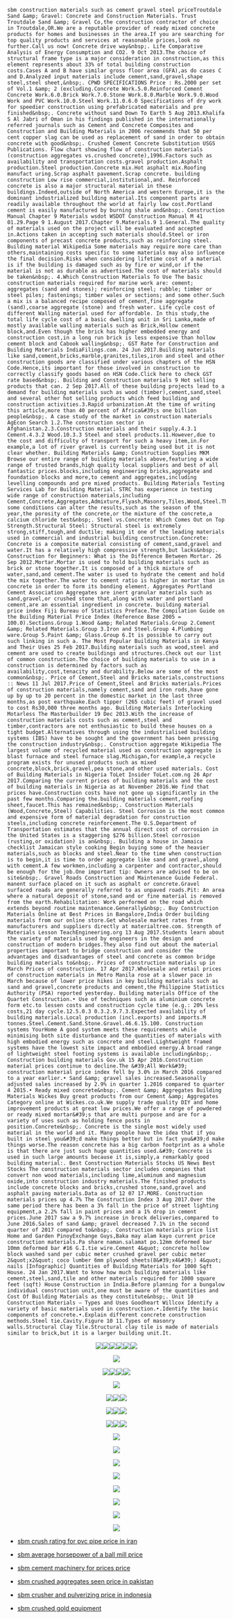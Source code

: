 
```
sbm construction materials such as cement gravel steel priceTroutdale Sand &amp; Gravel: Concrete and Construction Materials. Trust Troutdale Sand &amp; Gravel Co,the construction contractor of choice in Troutdale,OR.We are a reputable provider of ready mixed concrete products for homes and businesses in the area.If you are searching for top quality products and services at reasonable prices,look no further.Call us now! Concrete drive way&nbsp;. Life Comparative Analysis of Energy Consumption and CO2. 9 Oct 2013.The choice of structural frame type is a major consideration in construction,as this element represents about 33% of total building construction costs.Cases A and B have similar gross floor area (GFA),as do cases C and D.Analyzed input materials include cement,sand,gravel,shape steel,steel sheet,&nbsp;. CPWD SPECIFICATIONS Price : Rs.2000 per set of Vol.1 &amp; 2 (excluding.Concrete Work.5.0.Reinforced Cement Concrete Work.6.0.Brick Work.7.0.Stone Work.8.0.Marble Work.9.0.Wood Work and PVC Work.10.0.Steel Work.11.0.6.0 Specifications of dry work for speedier construction using prefabricated materials and pre finished&nbsp;. Concrete without sand Down To Earth 5 Aug 2013.Khalifa S Al Jabri of Oman in his findings published in the internationally referred journals such as Cement and Concrete Composites and Construction and Building Materials in 2006 recommends that 50 per cent copper slag can be used as replacement of sand in order to obtain concrete with good&nbsp;. Crushed Cement Concrete Substitution USGS Publications. Flow chart showing flow of construction materials (construction aggregates vs.crushed concrete),1996.Factors such as availability and transportation costs.gravel production.Asphalt production.Steel production.Concrete mix.Hot asphalt mix.Roofing manufact uring.Scrap asphalt pavement.Scrap concrete. building construction Low rise commercial,institutional,and. Reinforced concrete is also a major structural material in these buildings.Indeed,outside of North America and western Europe,it is the dominant industrialized building material.Its component parts are readily available throughout the world at fairly low cost.Portland cement is easily manufactured by burning shale and&nbsp;. Construction Manual Chapter 9 Materials wsdot WSDOT Construction Manual M 41 01.29.Page 9 1.August 2017.Chapter 9.Materials.9 1.General.The quality of materials used on the project will be evaluated and accepted in.Actions taken in accepting such materials should.Steel or iron components of precast concrete products,such as reinforcing steel. Building material Wikipedia Some materials may require more care than others,maintaining costs specific to some materials may also influence the final decision.Risks when considering lifetime cost of a material is if the building is damaged such as by fire or wind,or if the material is not as durable as advertised.The cost of materials should be taken&nbsp;. 4.Which Construction Materials To Use The basic construction materials required for marine work are: cement; aggregates (sand and stones); reinforcing steel; rubble; timber or steel piles; fastenings; timber wales or sections; and some other.Such a mix is a balanced recipe composed of cement,fine aggregate (sand),coarse aggregate (stone) and fresh water. Life cycle cost of different Walling material used for affordable. In this study,the total life cycle cost of a basic dwelling unit in Sri Lanka,made of mostly available walling materials such as Brick,Hollow cement block,and.Even though the brick has higher embedded energy and construction cost,in a long run brick is less expensive than hollow cement block and Cabook walling&nbsp;. GST Rate for Construction and Building Materials IndiaFilings.com. 24 Jun 2017.Building materials like sand,cement,bricks,marble,granites,tiles,iron and steel and other construction goods are classified under various chapters of the HSN Code.Hence,its important for those involved in construction to correctly classify goods based on HSN Code.Click here to check GST rate based&nbsp;. Building and Construction materials 9 Hot selling products that can. 2 Sep 2017.All of these building projects lead to a demand for building materials such as wood (timber),cement,sand,steel and several other hot selling products which feed building and construction activities.3.Rapid urbanization.At the time of writing this article,more than 40 percent of Africa&#39;s one billion people&nbsp;. A case study of the market in construction materials AgEcon Search 1.2.The construction sector in Afghanistan.2.3.Construction materials and their supply.4.3.1 Cement.4.3.2 Wood.10.3.3 Steel and steel products.11.However,due to the cost and difficulty of transport for such a heavy item,in.For example,a lot of river gravel is currently being used but it is not clear whether. Building Materials &amp; Construction Supplies MKM Browse our entire range of building materials above,featuring a wide range of trusted brands,high quality local suppliers and best of all fantastic prices.blocks,including engineering bricks,aggregate and foundation blocks and more,to cement and aggregates,including levelling compounds and pre mixed products. Building Materials Testing Services Lab for Building Material. STRC has experience in testing wide range of construction materials,including Cement,Concrete,Aggregates,Admixture,Flyash,Masonry,Tiles,Wood,Steel.Though some conditions can alter the results,such as the season of the year,the porosity of the concrete,or the mixture of the concrete,a calcium chloride test&nbsp;. Steel vs.Concrete: Which Comes Out on Top Strength.Structural Steel: Structural steel is extremely strong,stiff,tough,and ductile; making it one of the leading materials used in commercial and industrial building construction.Concrete: Concrete is a composite material consisting of cement,sand,gravel and water.It has a relatively high compressive strength,but lacks&nbsp;. Construction for Beginners: What is the Difference Between Mortar. 26 Sep 2012.Mortar.Mortar is used to hold building materials such as brick or stone together.It is composed of a thick mixture of water,sand,and cement.The water is used to hydrate the cement and hold the mix together.The water to cement ratio is higher in mortar than in concrete in order to form its bonding element. Aggregates Portland Cement Association Aggregates are inert granular materials such as sand,gravel,or crushed stone that,along with water and portland cement,are an essential ingredient in concrete. building material price index Fiji Bureau of Statistics Preface.The Compilation Guide on the Building Material Price Index (Reference Base 2005 = 100.0).Sections.Group 1.Wood &amp; Related Materials.Group 2.Cement &amp; Related Materials.Group 3.Iron and Steel.Group 4.Plumbing ware.Group 5.Paint &amp; Glass.Group 6.It is possible to carry out such linking in such a. The Most Popular Building Materials in Kenya and Their Uses 25 Feb 2017.Building materials such as wood,steel and cement are used to create buildings and structures.Check out our list of common construction.The choice of building materials to use in a construction is determined by factors such as availability,cost,tenacity and durability.Below are some of the most common&nbsp;. Price of Cement,Steel and Bricks materials,constructions :: News 11 Jul 2017.Price of Cement,Steel and Bricks materials.Prices of construction materials,namely cement,sand and iron rods,have gone up by up to 20 percent in the domestic market in the last three months,as post earthquake.Each tipper (265 cubic feet) of gravel used to cost Rs30,000 three months ago. Building Materials Interlocking Motarless The Masterbuilder 19 Dec 2013.With the increase of construction materials costs such as cement,steel and timber,contractors are not enthusiastic to build these houses on a tight budget.Alternatives through using the industrialised building systems (IBS) have to be sought and the government has been pressing the construction industry&nbsp;. Construction aggregate Wikipedia The largest volume of recycled material used as construction aggregate is blast furnace and steel furnace slag.Michigan,for example,a recycle program exists for unused products such as mixed concrete,block,brick,gravel,pea stone,and other used materials. Cost of Building Materials in Nigeria ToLet Insider ToLet.com.ng 26 Apr 2017.Comparing the current prices of building materials and the cost of building materials in Nigeria as at November 2016.We find that prices have.Construction costs have not gone up significantly in the past few months.Comparing the.building materials cement,roofing sheet,faucet.This has remained&nbsp;. Construction Materials (Wood,Concrete,Steel) Capabilities. Steel Corrosion is the most common and expensive form of material degradation for construction steels,including concrete reinforcement.The U.S.Department of Transportation estimates that the annual direct cost of corrosion in the United States is a staggering $276 billion.Steel corrosion (rusting,or oxidation) is an&nbsp;. Building a house in Jamaica checklist Jamaican style cooking Begin buying some of the heavier materials,such as blocks and steel.Near to the time when construction is to begin,it is time to order aggregate like sand and gravel,along with cement.A few workmen,including a carpenter and contractor,should be enough for the job.One important tip: Owners are advised to be on site&nbsp;. Gravel Roads Construction and Maintenance Guide Federal. manent surface placed on it such as asphalt or concrete.Gravel surfaced roads are generally referred to as unpaved roads.Pit: An area where a natural deposit of stone,sand and or fine material is removed from the earth.Rehabilitation: Work performed on the road which extends beyond routine maintenance.Generally&nbsp;. Buy Construction Materials Online at Best Prices in Bangalore,India Order building materials from our online store.Get wholesale market rates from manufacturers and suppliers directly at materialtree.com. Strength of Materials Lesson TeachEngineering.org 13 Aug 2017.Students learn about the variety of materials used by engineers in the design and construction of modern bridges.They also find out about the material properties important to bridge construction and consider the advantages and disadvantages of steel and concrete as common bridge building materials to&nbsp;. Prices of construction materials up in March Prices of construction. 17 Apr 2017.Wholesale and retail prices of construction materials in Metro Manila rose at a slower pace in March because of lower price hikes in key building materials such as sand and gravel,concrete products and cement,the Philippine Statistics Authority (PSA) reported yesterday. Building materials Office of the Quartet Construction.• Use of techniques such as aluminium concrete form etc.to lessen costs and construction cycle time (e.g.: 20% less costs,21 day cycle.12.5.0.3 0.3.2.9.7.3.Expected availability of building materials.Local production (incl.exports) and imports.M tonnes.Steel.Cement.Sand.Stone.Gravel.46.6.15.100. Construction systems YourHome A good system meets these requirements while minimising both site disturbance and the quantities of materials with high embodied energy such as concrete and steel.Lightweight framed systems have the lowest site impact and embodied energy.A broad range of lightweight steel footing systems is available including&nbsp;. Construction building materials Gov.uk 15 Apr 2016.Construction material prices continue to decline.The &#39;All Work&#39; construction material price index fell by 3.0% in March 2016 compared to a year earlier.• Sand &amp; gravel sales increased.Seasonally adjusted sales increased by 2.9% in quarter 1.2016 compared to quarter 4 2015.• Ready mixed concrete&nbsp;. Cement &amp; Aggregates Building Materials Wickes Buy great products from our Cement &amp; Aggregates Category online at Wickes.co.uk.We supply trade quality DIY and home improvement products at great low prices.We offer a range of powdered or ready mixed mortar&#39;s that are multi purpose and are for a variety of uses such as holding fence posts in position.Concrete&nbsp;. Concrete is the single most widely used material in the world and it. Many people have the idea that if you built in steel you&#39;d make things better but in fact you&#39;d make things worse.The reason concrete has a big carbon footprint as a whole is that there are just such huge quantities used.&#39; Concrete is used in such large amounts because it is,simply,a remarkably good building material:. Best Construction Materials Stocks US News Best Stocks The construction materials sector includes companies that convert non wood materials,including lime,aluminum and magnesium oxide,into construction industry materials.The finished products include concrete blocks and bricks,crushed stone,sand,gravel and asphalt paving materials.Data as of 12 07 17.MORE. Construction materials prices up 4.7% The Construction Index 3 Aug 2017.Over the same period there has been a 3% fall in the price of street lighting equipment,a 2.2% fall in paint prices and a 1% drop in cement prices.June 2017 saw a 9.7% increase in brock deliveries,compared to June 2016.Sales of sand &amp; gravel decreased 7.1% in the second quarter of 2017 compared to&nbsp;. Construction materials price list Home and Garden PinoyExchange Guys,Baka may alam kayo current price construction materials.Pa share naman.salamat po.12mm deformed bar 10mm deformed bar #16 G.I.tie wire.Cement 4&quot; concrete hollow block washed sand per cubic meter crushed gravel per cubic meter 2&quot;x2&quot; coco lumber 6mm plywood sheets(8&#39;x4&#39;) 4&quot; nails [Infographic] Quantities of Building Materials for 1000 Sqft House. 24 Jan 2017.Want to know how much building materials like cement,steel,sand,tile and other materials required for 1000 square feet (sqft) House Construction in India.Before planning for a bungalow individual construction unit,one must be aware of the quantities and Cost Of Building Materials as they constitute&nbsp;. Unit 10 Construction Materials — Types and Uses Goodheart Willcox Identify a variety of basic materials used in construction.•.Identify the basic components of concrete.•.Explain different concrete construction methods.Steel tie.Cavity.Figure 10 11.Types of masonry walls.Structural Clay Tile.Structural clay tile is made of materials similar to brick,but it is a larger building unit.It. 
```

<div align="center">
  
<a rel="nofollow" href="https://m.shibang-china.com?f=github&k=sbm+construction+materials+such+as+cement+gravel+steel+price"><img src="https://static.shibang-china.com/en/l.png"></a><img src="https://static.shibang-china.com/en/hw.png"><a rel="nofollow" href="https://m.shibang-china.com/product/?f=github&k=sbm+construction+materials+such+as+cement+gravel+steel+price"><img src="https://static.shibang-china.com/en/p.png"></a><a rel="nofollow" href="https://m.shibang-china.com/cases/?f=github&k=sbm+construction+materials+such+as+cement+gravel+steel+price"><img src="https://static.shibang-china.com/en/c.png"></a><a rel="nofollow" href="https://m.shibang-china.com/news/?f=github&k=sbm+construction+materials+such+as+cement+gravel+steel+price"><img src="https://static.shibang-china.com/en/n.png"></a><a rel="nofollow" href="https://m.shibang-china.com?f=github&k=sbm+construction+materials+such+as+cement+gravel+steel+price"><img src="https://static.shibang-china.com/en/m.png"></a>

<a rel="nofollow" href="https://m.shibang-china.com/product/?f=github&k=sbm+construction+materials+such+as+cement+gravel+steel+price"><img src="https://static.shibang-china.com/en/b.jpg"></a>
  
<a rel="nofollow" href="https://m.shibang-china.com/solution-aggregate.html?f=github&k=sbm+construction+materials+such+as+cement+gravel+steel+price"><img src="https://static.shibang-china.com/en/a.jpg"></a><a rel="nofollow" href="https://m.shibang-china.com/solution-mine.html?f=github&k=sbm+construction+materials+such+as+cement+gravel+steel+price"><img src="https://static.shibang-china.com/en/m.jpg"></a><a rel="nofollow" href="https://m.shibang-china.com/solution-mill.html?f=github&k=sbm+construction+materials+such+as+cement+gravel+steel+price"><img src="https://static.shibang-china.com/en/g.jpg"></a><a rel="nofollow" href="https://m.shibang-china.com/solution-epc.html?f=github&k=sbm+construction+materials+such+as+cement+gravel+steel+price"><img src="https://static.shibang-china.com/en/e.jpg"></a>

<a rel="nofollow" href="https://m.shibang-china.com/product/?f=github&k=sbm+construction+materials+such+as+cement+gravel+steel+price"><img src="https://static.shibang-china.com/en/a-p.png"></a>

<a rel="nofollow" href="https://m.shibang-china.com/product/crusher/c6x.html?f=github&k=sbm+construction+materials+such+as+cement+gravel+steel+price"><img src="https://static.shibang-china.com/en/j.jpg"></a><a rel="nofollow" href="https://m.shibang-china.com/product/crusher/ci5x.html?f=github&k=sbm+construction+materials+such+as+cement+gravel+steel+price"><img src="https://static.shibang-china.com/en/i.jpg"></a><a rel="nofollow" href="https://m.shibang-china.com/product/crusher/hst.html?f=github&k=sbm+construction+materials+such+as+cement+gravel+steel+price"><img src="https://static.shibang-china.com/en/c.jpg"></a>

<a rel="nofollow" href="https://m.shibang-china.com/product/mill/mtw.html?f=github&k=sbm+construction+materials+such+as+cement+gravel+steel+price"><img src="https://static.shibang-china.com/en/mtw.jpg"></a><a rel="nofollow" href="https://m.shibang-china.com/product/mill/scm.html?f=github&k=sbm+construction+materials+such+as+cement+gravel+steel+price"><img src="https://static.shibang-china.com/en/scm.jpg"></a><a rel="nofollow" href="https://m.shibang-china.com/product/mill/lm.html?f=github&k=sbm+construction+materials+such+as+cement+gravel+steel+price"><img src="https://static.shibang-china.com/en/lm.jpg"></a>

<a rel="nofollow" href="https://m.shibang-china.com/product/sand/vsi6x.html?f=github&k=sbm+construction+materials+such+as+cement+gravel+steel+price"><img src="https://static.shibang-china.com/en/6x.jpg"></a><a rel="nofollow" href="https://m.shibang-china.com/product/sand/vu.html?f=github&k=sbm+construction+materials+such+as+cement+gravel+steel+price"><img src="https://static.shibang-china.com/en/vu.jpg"></a><a rel="nofollow" href="https://m.shibang-china.com/product/mobile/klun.html?f=github&k=sbm+construction+materials+such+as+cement+gravel+steel+price"><img src="https://static.shibang-china.com/en/k.jpg"></a>

<a rel="nofollow" href="https://m.shibang-china.com/cases/?f=github&k=sbm+construction+materials+such+as+cement+gravel+steel+price"><img src="https://static.shibang-china.com/en/case.png"></a>

<a rel="nofollow" href="https://m.shibang-china.com/cases/aggregate/202.html?f=github&k=sbm+construction+materials+such+as+cement+gravel+steel+price"><img src="https://static.shibang-china.com/en/c-1.jpg"></a>

<a rel="nofollow" href="https://m.shibang-china.com/cases/aggregate/203.html?f=github&k=sbm+construction+materials+such+as+cement+gravel+steel+price"><img src="https://static.shibang-china.com/en/c-2.jpg"></a>

<a rel="nofollow" href="https://m.shibang-china.com/cases/mill/123.html?f=github&k=sbm+construction+materials+such+as+cement+gravel+steel+price"><img src="https://static.shibang-china.com/en/c-3.jpg"></a>

<a rel="nofollow" href="https://m.shibang-china.com/contact_us.html?f=github&k=sbm+construction+materials+such+as+cement+gravel+steel+price"><img src="https://static.shibang-china.com/en/contact.png"></a>

<a rel="nofollow" href="https://swt.shibang-china.com/?f=github&k=sbm+construction+materials+such+as+cement+gravel+steel+price"><img src="https://static.shibang-china.com/en/chat.png"></a>

<a rel="nofollow" href="https://whatsapp.shibangsoft.com/WhatsApp.php?f=github&k=sbm+construction+materials+such+as+cement+gravel+steel+price"><img src="https://static.shibang-china.com/en/whatsapp.png"></a>

<a rel="nofollow" href="https://m.shibang-china.com/?f=github&k=sbm+construction+materials+such+as+cement+gravel+steel+price"><img src="https://static.shibang-china.com/en/website.png"></a>

</div>


* [sbm crush rating for pvc pipe price in iran](sbm%20crush%20rating%20for%20pvc%20pipe%20price%20in%20iran.md)

* [sbm average horsepower of a ball mill price](sbm%20average%20horsepower%20of%20a%20ball%20mill%20price.md)

* [sbm cement machinery for prices price](sbm%20cement%20machinery%20for%20prices%20price.md)

* [sbm crushed aggregates seen price in pakistan](sbm%20crushed%20aggregates%20seen%20price%20in%20pakistan.md)

* [sbm crusher and pulverizing price in indonesia](sbm%20crusher%20and%20pulverizing%20price%20in%20indonesia.md)

* [sbm crushed gold equipment](sbm%20crushed%20gold%20equipment.md)